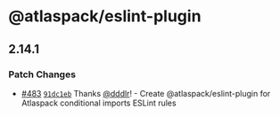 # @atlaspack/eslint-plugin

## 2.14.1

### Patch Changes

- [#483](https://github.com/atlassian-labs/atlaspack/pull/483) [`91dc1eb`](https://github.com/atlassian-labs/atlaspack/commit/91dc1ebdca0ce788e0163afbb7a01e491c56019c) Thanks [@dddlr](https://github.com/dddlr)! - Create @atlaspack/eslint-plugin for Atlaspack conditional imports ESLint rules
